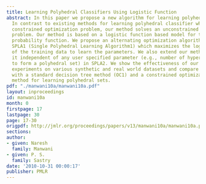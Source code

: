 ```yaml
---
title: Learning Polyhedral Classifiers Using Logistic Function
abstract: In this paper we propose a new algorithm for learning polyhedral classifiers.
  In contrast to existing methods for learning polyhedral classifier which solve a
  constrained optimization problem, our method solves an unconstrained optimization
  problem. Our method is based on a logistic function based model for the posterior
  probability function. We propose an alternating optimization algorithm, namely,
  SPLA1 (Single Polyhedral Learning Algorithm1) which maximizes the loglikelihood
  of the training data to learn the parameters. We also extend our method to make
  it independent of any user specified parameter (e.g., number of hyperplanes required
  to form a polyhedral set) in SPLA2. We show the effectiveness of our approach with
  experiments on various synthetic and real world datasets and compare our approach
  with a standard decision tree method (OC1) and a constrained optimization based
  method for learning polyhedral sets.
pdf: "./manwani10a/manwani10a.pdf"
layout: inproceedings
id: manwani10a
month: 0
firstpage: 17
lastpage: 30
page: 17-30
origpdf: http://jmlr.org/proceedings/papers/v13/manwani10a/manwani10a.pdf
sections: 
author:
- given: Naresh
  family: Manwani
- given: P. S.
  family: Sastry
date: '2010-10-31 00:00:17'
publisher: PMLR
---
```

